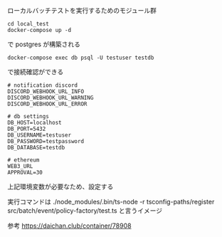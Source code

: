 ローカルバッチテストを実行するためのモジュール群

```
cd local_test
docker-compose up -d
```

で postgres が構築される

```
docker-compose exec db psql -U testuser testdb
```

で接続確認ができる

```
# notification discord
DISCORD_WEBHOOK_URL_INFO
DISCORD_WEBHOOK_URL_WARNING
DISCORD_WEBHOOK_URL_ERROR

# db settings
DB_HOST=localhost
DB_PORT=5432
DB_USERNAME=testuser
DB_PASSWORD=testpassword
DB_DATABASE=testdb

# ethereum
WEB3_URL
APPROVAL=30
```

上記環境変数が必要なため、設定する

実行コマンドは
./node_modules/.bin/ts-node -r tsconfig-paths/register src/batch/event/policy-factory/test.ts
と言うイメージ

参考
https://daichan.club/container/78908
